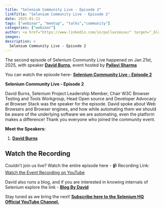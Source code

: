 ```yaml
---
title: "Selenium Community Live - Episode 2"
linkTitle: "Selenium Community Live - Episode 2"
date: 2025-01-21
tags: ["webinar", "meetup", "talks","community"]
categories: ["webinar"]
author: <a href="https://www.linkedin.com/in/pallavimuse/" target="_blank">Pallavi Sharma</a>
images:
description: >
  Selenium Community Live - Episode 2
---
```


The second episode of Selenium Community Live happened on Jan 21st, 2025, with speaker **<a href="https://www.linkedin.com/in/theautomatedtester/" target="_blank">David Burns</a>**, event hosted by  **<a href="https://www.linkedin.com/in/pallavimuse/" target="_blank">Pallavi Sharma</a>**

You can watch the episode here-  **<a href="https://www.youtube.com/watch?v=0W_rYPxVIgA" target="_blank">Selenium Community Live - Episode 2</a>**

**Selenium Community Live - Episode 2**

David Burns, Selenium Project Leadership Member, Chair W3C Browser Testing and Tools Workgroup, Head Open source and Developer Advocacy at Browser Stack was the speaker for the episode. David spoke about Web Browsers and Browser engines, and how while automating them we should be aware of the underlying software we are automating, even the platform makes a difference! 
Thank you everyone who joined the community event. 

**Meet the Speakers:**

1. **<a href="https://www.linkedin.com/in/theautomatedtester/" target="_blank">David Burns</a>** 


## Watch the Recording

Couldn’t join us live? Watch the entire episode here -
📹 Recording Link: [Watch the Event Recording on YouTube](https://www.youtube.com/watch?v=0W_rYPxVIgA)

David also runs a blog, and if you are interested in knowing internals of Selenium explore the link - 
**<a href="https://www.theautomatedtester.co.uk/blog/how-selenium-works-transport/" target="_blank">Blog By David</a>** 

Stay tuned as we bring the next! **<a href="https://www.youtube.com/@SeleniumHQProject/streams" target="_blank">Subscribe here to the Selenium HQ Official YouTube Channel.</a>**  
